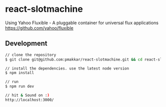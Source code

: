 # react-slotmachine

Using Yahoo Fluxible - A pluggable container for universal flux applications
https://github.com/yahoo/fluxible

## Development
```bash
// clone the repository
$ git clone git@github.com:pmakkar/react-slotmachine.git && cd react-slotmachine

// install the dependencies. use the latest node version 
$ npm install

// run
$ npm run dev

// hit & Sound on :)
http://localhost:3000/
```